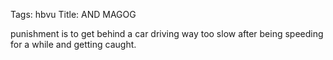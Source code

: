 Tags: hbvu
Title: AND MAGOG
  
punishment is to get behind a car driving way too slow after being speeding for a while and getting caught.